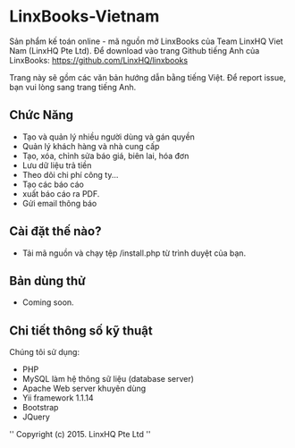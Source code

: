 # LinxBooks-Vietnam
Sản phẩm kế toán online - mã nguồn mở LinxBooks của Team LinxHQ Viet Nam (LinxHQ Pte Ltd). Để download vào trang Github tiếng Anh của LinxBooks:  https://github.com/LinxHQ/linxbooks

Trang này sẽ gồm các văn bản hướng dẫn bằng tiếng Việt. Để report issue, bạn vui lòng sang trang tiếng Anh.

## Chức Năng
* Tạo và quản lý nhiều người dùng và gán quyền
* Quản lý khách hàng và nhà cung cấp
* Tạo, xóa, chỉnh sửa báo giá, biên lai, hóa đơn
* Lưu dữ liệu trả tiền
* Theo dõi chi phí công ty...
* Tạo các báo cáo
* xuất báo cáo ra PDF.
* Gửi email thông báo

## Cài đặt thế nào?
* Tải mã nguồn và chạy tệp /install.php từ trình duyệt của bạn.

## Bản dùng thử
* Coming soon.

## Chi tiết thông số kỹ thuật

Chúng tôi sử dụng:
* PHP
* MySQL làm hệ thông sữ liệu (database server)
* Apache Web server khuyên dùng
* Yii framework 1.1.14
* Bootstrap
* JQuery


'' Copyright (c) 2015. LinxHQ Pte Ltd ''
